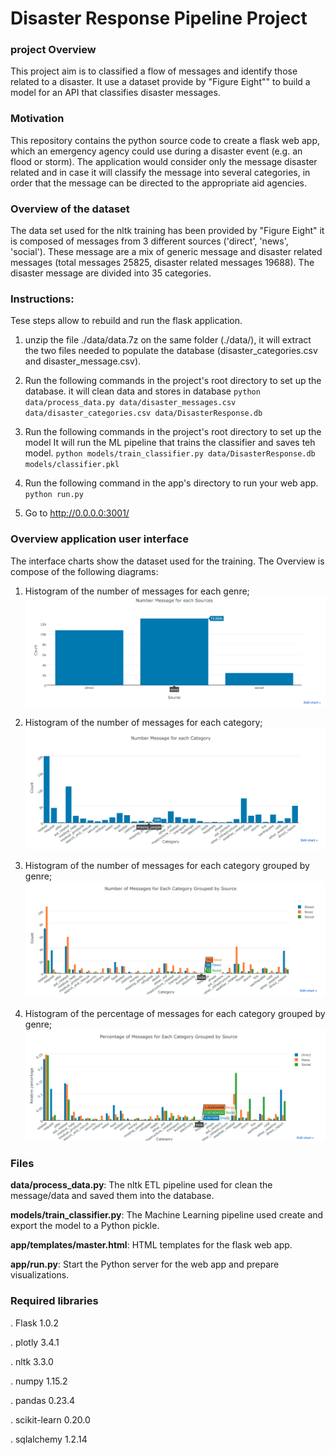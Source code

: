 # Disaster Response Pipeline Project

### project Overview
This project aim  is to classified a flow of messages and identify those related to a disaster.
It use a dataset provide by "Figure Eight"" to build a model for an API that classifies disaster messages.

### Motivation

This repository contains the python source code to create a flask web app, which an emergency agency could use during a disaster event (e.g. an flood or storm).
The application would consider only the message disaster related and in case it will classify the message into several categories, in order that the message can be directed to the appropriate aid agencies.
### Overview of the dataset

The data set used for the nltk training has been provided by "Figure Eight" it is composed of messages from 3 different sources ('direct', 'news', 'social').
These message are a mix of generic message and disaster related messages (total messages 25825, disaster related messages 19688). The disaster message are divided into 35 categories.

### Instructions:

Tese steps allow to rebuild and run the flask application.

1. unzip the file ./data/data.7z on the same folder (./data/), it will extract the two files needed to populate the database (disaster_categories.csv and disaster_message.csv).

2. Run the following commands in the project's root directory to set up the database.
   it will clean data and stores in database
        `python data/process_data.py data/disaster_messages.csv data/disaster_categories.csv data/DisasterResponse.db`
        
3. Run the following commands in the project's root directory to set up the model
    It will run the ML pipeline that trains the classifier and saves teh model.
        `python models/train_classifier.py data/DisasterResponse.db models/classifier.pkl`

4. Run the following command in the app's directory to run your web app.
    `python run.py`

5. Go to http://0.0.0.0:3001/

### Overview application user interface

The interface charts show the dataset used for the training.
The Overview is compose of the following diagrams:
1. Histogram of the number of messages for each genre;
![alt text](https://github.com/EnzoCalogero/NLTK_Disaster_Response_Pipeline/blob/master/message_per_source.png "Histogram of the number of messages for each genre")

2. Histogram of the number of messages for each category;
![alt text](https://github.com/EnzoCalogero/NLTK_Disaster_Response_Pipeline/blob/master/Message_per_category.png "Histogram of the number of messages for each category")

3. Histogram of the number of messages for each category grouped by genre;
![alt text](https://github.com/EnzoCalogero/NLTK_Disaster_Response_Pipeline/blob/master/message_category_grouped.png "Histogram of the number of messages for each category grouped by genre")

4. Histogram of the percentage of messages for each category grouped by genre;
![alt text](https://github.com/EnzoCalogero/NLTK_Disaster_Response_Pipeline/blob/master/percentage_category_grouped.png "Percentage of messages for each category grouped by genre")

### Files
**data/process_data.py**: The nltk ETL pipeline used for clean the message/data and saved them into the database.

**models/train_classifier.py**: The Machine Learning pipeline used create and export the model to a Python pickle.

**app/templates/master.html**: HTML templates for the flask web app.

**app/run.py**: Start the Python server for the web app and prepare visualizations.

### Required libraries
. Flask 1.0.2

. plotly 3.4.1

. nltk 3.3.0

. numpy 1.15.2

. pandas 0.23.4

. scikit-learn 0.20.0
 
. sqlalchemy 1.2.14
